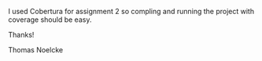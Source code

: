 I used Cobertura for assignment 2 so compling and running the project with coverage should be easy.

Thanks!

Thomas Noelcke
